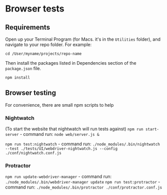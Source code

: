 # Browser tests

## Requirements
Open up your Terminal Program (for Macs. it's in the `Utilities` folder), and navigate to your repo folder. For example:
```
cd /User/myname/projects/repo-name
```
Then install the packages listed in Dependencies section of the `package.json` file.
```
npm install
```

## Browser testing

For convenience, there are small npm scripts to help

### Nightwatch

(To start the website that nightwatch will run tests against)
`npm run start-server` - command run: `node web/server.js &`

`npm run test:nightwatch` - command run: `./node_modules/.bin/nightwatch --test ./tests/UI/webdriver-nightwatch.js --config ./conf/nightwatch.conf.js`

### Protractor

`npm run update-webdriver-manager` - command run: `./node_modules/.bin/webdriver-manager update`
`npm run test:protractor` - command run: `./node_modules/.bin/protractor ./conf/protractor.conf.js`
